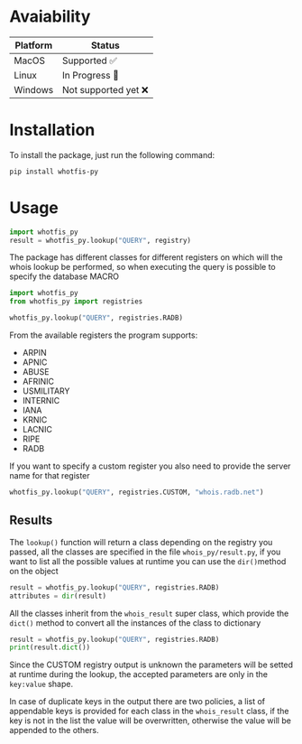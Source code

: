 # Avaiability
| Platform | Status               |
|----------|----------------------|
| MacOS    | Supported ✅          |
| Linux    | In Progress 🚧       |
| Windows  | Not supported yet  ❌ |


# Installation
To install the package, just run the following command:
```bash
pip install whotfis-py
```
# Usage
```python
import whotfis_py
result = whotfis_py.lookup("QUERY", registry)
```
The package has different classes for different registers on which will the whois lookup be performed, so when executing the query is possible to specify the database MACRO

```python
import whotfis_py
from whotfis_py import registries

whotfis_py.lookup("QUERY", registries.RADB)
```
From the available registers the program supports:

- ARPIN
- APNIC
- ABUSE
- AFRINIC
- USMILITARY
- INTERNIC
- IANA
- KRNIC
- LACNIC
- RIPE
- RADB

If you want to specify a custom register you also need to provide the server name for that register

```python
whotfis_py.lookup("QUERY", registries.CUSTOM, "whois.radb.net")
```

## Results
The `lookup()` function will return a class depending on the registry you passed, all the classes are specified in the file `whois_py/result.py`, if you want to list all the possible values at runtime you can use the `dir()`method on the object

```python
result = whotfis_py.lookup("QUERY", registries.RADB)
attributes = dir(result)
```

All the classes inherit from the `whois_result` super class, which provide the `dict()` method to convert all the instances of the class to dictionary
```python
result = whotfis_py.lookup("QUERY", registries.RADB)
print(result.dict())
```

Since the CUSTOM registry output is unknown the parameters will be setted at runtime during the lookup, the accepted parameters are only in the `key:value` shape.

In case of duplicate keys in the output there are two policies, a list of appendable keys is provided for each class in the `whois_result` class, if the key is not in the list the value will be overwritten, otherwise the value will be appended to the others.